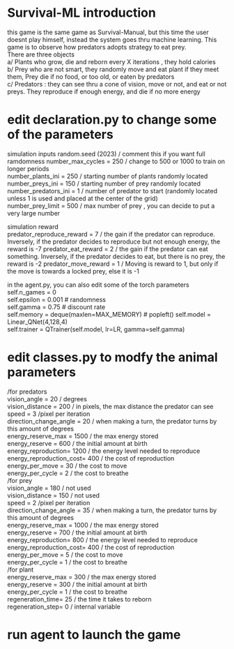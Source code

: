 # Survival-ML introduction
this game is the same game as Survival-Manual, but this time the user doesnt play himself, instead the system goes thru machine learning. 
This game is to observe how predators adopts strategy to eat prey.   
There are three objects   
  a/ Plants who grow, die and reborn every X iterations , they hold calories   
  b/ Prey who are not smart, they randomly move and eat plant if they meet them, Prey die if no food, or too old, or eaten by predators  
  c/ Predators : they can see thru a cone of vision, move or not, and eat or not preys. They reproduce if enough energy, and die if no more energy  

# edit declaration.py to change some of the parameters
simulation inputs
random.seed (2023)  / comment this if you want full ramdomness 
number_max_cycles = 250  / change to 500 or 1000 to train on longer periods  
number_plants_ini = 250  / starting number of plants randomly located  
number_preys_ini  = 150  / starting number of prey randomly located  
number_predators_ini = 1 / number of predator to start (randomly located unless 1 is used and placed at the center of the grid)   
number_prey_limit = 500  / max number of prey , you can decide to put a very large number  

simulation reward  
predator_reproduce_reward = 7  / the gain if the predator can reproduce. Inversely, if the predator decides to reproduce but not enough energy, the reward is -7
predator_eat_reward       = 2  / the gain if the predator can eat something. Inversely, if the predator decides to eat, but there is no prey, the reward is -2
predator_move_reward      = 1  / Moving is reward to 1, but only if the move is towards a locked prey, else it is -1

in the agent.py, you can also edit some of the torch parameters  
self.n_games = 0   
self.epsilon = 0.001  # randomness  
self.gamma = 0.75  # discount rate  
self.memory = deque(maxlen=MAX_MEMORY)  # popleft() 
self.model = Linear_QNet(4,128,4)  
self.trainer = QTrainer(self.model, lr=LR, gamma=self.gamma)  

# edit classes.py to modfy the animal parameters  
/for predators    
		vision_angle = 20 / degrees   
		vision_distance = 200  / in pixels, the max distance the predator can see  
		speed = 3  /pixel per iteration  
		direction_change_angle = 20 / when making a turn, the predator turns by this amount of degrees  
		energy_reserve_max = 1500  / the max energy stored  
		energy_reserve = 600  / the initial amount at birth  
		energy_reproduction= 1200 / the energy level needed to reproduce  
		energy_reproduction_cost= 400 / the cost of reproduction  
		energy_per_move  = 30  / the cost to move  
		energy_per_cycle = 2  / the cost to breathe  
/for prey  
		vision_angle = 180  / not used  
		vision_distance = 150   / not used  
		speed = 2   /pixel per iteration  
		direction_change_angle = 35  / when making a turn, the predator turns by this amount of degrees   
		energy_reserve_max = 1000 / the max energy stored  
		energy_reserve = 700  / the initial amount at birth  
		energy_reproduction= 800  / the energy level needed to reproduce  
		energy_reproduction_cost= 400  / the cost of reproduction  
		energy_per_move  = 5  / the cost to move  
		energy_per_cycle = 1  / the cost to breathe  
/for plant  
		energy_reserve_max = 300    / the max energy stored    
		energy_reserve = 300   / the initial amount at birth    
		energy_per_cycle = 1   / the cost to breathe  
		regeneration_time= 25  / the time it takes to reborn  
		regeneration_step= 0   / internal variable  

  # run agent to launch the game  
 
